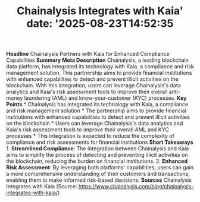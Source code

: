 ﻿---
title: "Chainalysis Integrates with Kaia'
date: '2025-08-23T14:52:35"
category: "Markets"
summary: ""
slug: "chainalysis integrates with kaia"
source_urls:
  - "https://www.chainalysis.com/blog/chainalysis-integrates-with-kaia/"
seo:
  title: "Chainalysis Integrates with Kaia | Hash n Hedge'
  description: '"
  keywords: ["news", "markets", "brief"]
---
**Headline** Chainalysis Partners with Kaia for Enhanced Compliance Capabilities  **Summary Meta Description** Chainalysis, a leading blockchain data platform, has integrated its technology with Kaia, a compliance and risk management solution. This partnership aims to provide financial institutions with enhanced capabilities to detect and prevent illicit activities on the blockchain. With this integration, users can leverage Chainalysis's data analytics and Kaia's risk assessment tools to improve their overall anti-money laundering (AML) and know-your-customer (KYC) processes.  **Key Points**  * Chainalysis has integrated its technology with Kaia, a compliance and risk management solution * The partnership aims to provide financial institutions with enhanced capabilities to detect and prevent illicit activities on the blockchain * Users can leverage Chainalysis's data analytics and Kaia's risk assessment tools to improve their overall AML and KYC processes * This integration is expected to reduce the complexity of compliance and risk assessments for financial institutions  **Short Takeaways**  1. **Streamlined Compliance**: The integration between Chainalysis and Kaia aims to simplify the process of detecting and preventing illicit activities on the blockchain, reducing the burden on financial institutions. 2. **Enhanced Risk Assessment**: By leveraging both platforms' capabilities, users can gain a more comprehensive understanding of their customers and transactions, enabling them to make informed risk-based decisions.  **Sources** Chainalysis Integrates with Kaia (Source: https://www.chainalysis.com/blog/chainalysis-integrates-with-kaia/) 
